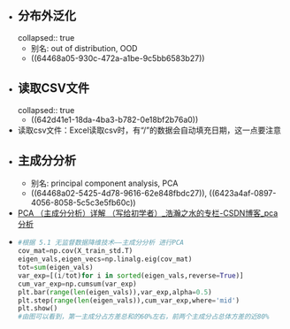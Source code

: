 - ## 分布外泛化
  collapsed:: true
	- 别名: out of distribution, OOD
	- ((64468a05-930c-472a-a1be-9c5bb6583b27))
- ## 读取CSV文件
  collapsed:: true
	- ((642d41e1-18da-4ba3-b782-0e18bf2b76a0))
- 读取csv文件：Excel读取csv时，有“/”的数据会自动填充日期，这一点要注意
- ## 主成分分析
	- 别名: principal component analysis, PCA
	- ((64468a02-5425-4d78-9616-62e848fbdc27)), ((6423a4af-0897-4056-8058-5c5c3e5fb60c))
- [PCA （主成分分析）详解 （写给初学者）_浩瀚之水的专栏-CSDN博客_pca分析](https://blog.csdn.net/a8039974/article/details/81285238)
- ```python
  #根据 5.1 无监督数据降维技术——主成分分析 进行PCA
  cov_mat=np.cov(X_train_std.T)
  eigen_vals,eigen_vecs=np.linalg.eig(cov_mat)
  tot=sum(eigen_vals)
  var_exp=[(i/tot)for i in sorted(eigen_vals,reverse=True)]
  cum_var_exp=np.cumsum(var_exp)
  plt.bar(range(len(eigen_vals)),var_exp,alpha=0.5)
  plt.step(range(len(eigen_vals)),cum_var_exp,where='mid')
  plt.show()
  #由图可以看到，第一主成分占方差总和的60%左右，前两个主成分占总体方差的近80%
  
  ```